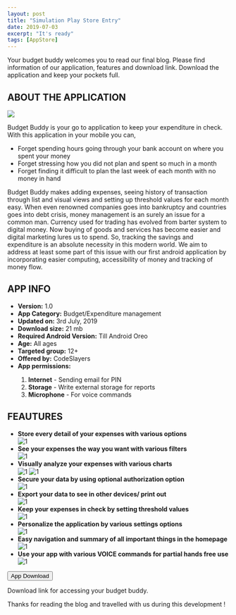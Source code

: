 ```yaml
---
layout: post
title: "Simulation Play Store Entry"
date: 2019-07-03
excerpt: "It's ready"
tags: [AppStore]
---
```


Your budget buddy welcomes you to read our final blog. Please find information of our application, features and download link. Download the application and keep your pockets full. 

<h2>ABOUT THE APPLICATION</h2>

<img src="https://live.staticflickr.com/65535/48153898262_63fd6d9917_o_d.png">

Budget Buddy is your go to application to keep your expenditure in check. With this application in your mobile you can,

<ul>
<li>Forget spending hours going through your bank account on where you spent your money </li>
<li>Forget stressing how you did not plan and spent so much in a month </li>
<li>Forget finding it difficult to plan the last week of each month with no money in hand</li>
</ul>

 
Budget Buddy makes adding expenses, seeing history of transaction through list and visual views and setting up threshold values for each month easy. When even renowned companies goes into bankruptcy and countries goes into debt crisis, money management is an surely an issue for a common man. Currency used for trading has evolved from barter system to digital money. Now buying of goods and services has become easier and digital marketing lures us to spend. So, tracking the savings and expenditure is an absolute necessity in this modern world. We aim to address at least some part of this issue with our first android application by incorporating easier computing, accessibility of money and tracking of money flow.

<h2>APP INFO</h2>
<ul>
  <li><b>Version:</b> 1.0</li>
 <li><b>App Category:</b> Budget/Expenditure management</li>
<li><b>Updated on:</b> 3rd July, 2019</li>
<li><b>Download size:</b> 21 mb</li>
<li><b>Required Android Version:</b> Till Android Oreo </li>
<li><b>Age:</b> All ages </li>
<li><b>Targeted group:</b> 12+ </li>
<li><b>Offered by:</b> CodeSlayers </li>
<li><b>App permissions:</b> </li>
<ol>
  <li><b>Internet</b> - Sending email for PIN</li>
  <li><b>Storage</b> - Write external storage for reports</li>
  <li><b>Microphone</b> - For voice commands</li>
</ol>
</ul>

<h2>FEAUTURES</h2>

<ul>
 <li><b>Store every detail of your expenses with various options</b></li>
 <img src="https://live.staticflickr.com/65535/48170351462_dc29887741_z_d.jpg"  alt="1" align="center">
 <li><b>See your expenses the way you want with various filters</b></li>
 <img src="https://live.staticflickr.com/65535/48170351287_9aac1ecc4c_z_d.jpg"  alt="1" align="center">
 <li><b>Visually analyze your expenses with various charts</b></li>
 <img src="https://live.staticflickr.com/65535/48170351882_f0a9c08f5f_z_d.jpg" alt="1" align="center">
 <img src="https://live.staticflickr.com/65535/48170351932_3eedb9f2d7_z_d.jpg"  alt="1" align="center">
 <li><b>Secure your data by using optional authorization option</b></li>
 <img src="https://live.staticflickr.com/65535/48170693172_b33514f7a2_z_d.jpg"  alt="1" align="center">
  <li><b>Export your data to see in other devices/ print out </b></li>
  <img src="https://live.staticflickr.com/65535/48170617166_1015d2dbd2_z_d.jpg"  alt="1" align="center">
 <li><b>Keep your expenses in check by setting threshold values </b></li>
 <img src="https://live.staticflickr.com/65535/48170278501_5d10f4e183_z_d.jpg"  alt="1" align="center">
 <li><b>Personalize the application by various settings options</b></li>
 <img src="https://live.staticflickr.com/65535/48170351837_504528fcf9_z_d.jpg"  alt="1" align="center">
 <li><b>Easy navigation and summary of all important things in the homepage</b></li>
  <img src="https://live.staticflickr.com/65535/48170351662_97a8b42e5d_z_d.jpg"  alt="1" align="center">
 <li><b>Use your app with various VOICE commands for partial hands free use</b></li>
 <img src="https://live.staticflickr.com/65535/48170278331_9c9596dc97_z_d.jpg"  alt="1" align="center">
 </ul>
 
<button onclick="window.location='https://drive.google.com/uc?export=download&id=1MF1fdnLvNXh7SgEO7T7lzuzuHMoSc4Q7'">App Download</button>
 
 Download link for accessing your budget buddy.  


Thanks for reading the blog and travelled with us during this development !
